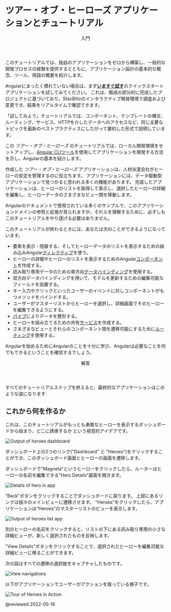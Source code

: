 # ツアー・オブ・ヒーローズ アプリケーションとチュートリアル

<div class="callout is-helpful">

<header>入門</header>

このチュートリアルでは、独自のアプリケーションをゼロから構築し、一般的な開発プロセスの経験を提供するとともに、アプリケーション設計の基本的な概念、ツール、用語の概要を紹介します。

Angularにまったく慣れていない場合は、まず[**いますぐ試す**](start)のクイックスタートアプリケーションを試してみてください。
これは、既成の部分的に完成したプロジェクトに基づいており、StacBlitzのインタラクティブ開発環境で調査および変更でき、結果をリアルタイムで確認できます。

「試してみよう」チュートリアルでは、コンポーネント、テンプレートの構文、ルーティング、サービス、HTTPを介したデータへのアクセスなど、同じ主要なトピックを最新のベストプラクティスにしたがって要約した形式で説明しています。

</div>

この _ツアー・オブ・ヒーローズ_ のチュートリアルでは、ローカル開発環境をセットアップし、[Angular CLIツール](cli "CLI command reference")を使用してアプリケーションを開発する方法を示し、Angularの基本を紹介します。

作成した _ツアー・オブ・ヒーローズ_ アプリケーションは、人材派遣会社がヒーローの安定を管理するのに役立ちます。
アプリケーションには、データ駆動型アプリケーションで見つかると思われる多くの機能があります。
完成したアプリケーションは、ヒーローのリストを取得して表示し、選択したヒーローの詳細を編集し、ヒーローデータのさまざまなビュー間を移動します。

Angularのドキュメントで使用されている多くのサンプルで、このアプリケーションドメインの参照と拡張が見られますが、それらを理解するために、必ずしもこのチュートリアルをやり遂げる必要はありません。

このチュートリアルが終わるときには、あなたは次のことができるようになっています。

* 要素を表示・隠蔽する、そしてヒーローデータのリストを表示するための組み込みAngular[ディレクティブ](guide/glossary#directive "Directives definition")を使う。
* ヒーローの詳細やヒーローのリストを表示するためのAngular[コンポーネント](guide/glossary#component "Components definition")を作成する。
* 読み取り専用データのための単方向[データバインディング](guide/glossary#data-binding "Data binding definition")を使用する。
* 双方向データバインディングを用いて、モデルを更新するための編集可能なフィールドを設置する。
* キー入力やクリックといったユーザーのイベントに対しコンポーネントがもつメソッドをバインドする。
* ユーザーがマスターリストからヒーローを選択し、詳細画面でそのヒーローを編集できるようにする。
* [パイプ](guide/glossary#pipe "Pipe definition")によりデータを整形する。
* ヒーローを組み立てるための共有[サービス](guide/glossary#service "Service definition")を作成する。
* さまざまなビューとそれらのコンポーネント間を遷移可能にするために[ルーティング](guide/glossary#router "Router definition")を使用する。

Angularを始めるためにAngularのことを十分に学び、Angularは必要なことを何でもできるということを確信するでしょう。

<div class="callout is-helpful">

<header>解答</header>

すべてのチュートリアルステップを終えると、最終的なアプリケーションはこのような姿になります: 
<live-example name="toh-pt6"></live-example>

</div>

## これから何を作るか

これは、このチュートリアルがもっとも勇敢なヒーローを表示するダッシュボードから始まり、どこに誘導するか
という視覚的アイデアです。

<div class="lightbox">

<img alt="Output of heroes dashboard" src="generated/images/guide/toh/heroes-dashboard-1.png">

</div>

ダッシュボード上の2つのリンク("Dashboard" と "Heroes")をクリックすることができ、このダッシュボード画面とヒーローの画面を遷移します。

ダッシュボードで"Magneta"というヒーローをクリックしたら、ルーターはヒーローの名前を編集できる"Hero Details"画面を開きます。

<div class="lightbox">

<img alt="Details of hero in app" src="generated/images/guide/toh/hero-details-1.png">

</div>

”Back"ボタンをクリックすることでダッシュボードに戻ります。
上部にあるリンクは個々のメインビューに遷移させます。
"Heroes"をクリックしたら、アプリケーションは"Heroes"のマスターリストのビューを表示します。

<div class="lightbox">

<img alt="Output of heroes list app" src="generated/images/guide/toh/heroes-list-2.png">

</div>

別のヒーローの名前をクリックすると、リストの下にある読み取り専用の小さな詳細ビューが、新しく選択されたものを反映します。

"View Details"ボタンをクリックすることで、選択されたヒーローを編集可能な詳細ビューに移ることができます。

次の図はすべての遷移の選択肢をキャプチャしたものです。

<div class="lightbox">

<img alt="View navigations" src="generated/images/guide/toh/nav-diagram.png">

</div>

以下がアプリケーションでユーザーがアクションを取っている様子です。

<div class="lightbox">

<img alt="Tour of Heroes in Action" src="generated/images/guide/toh/toh-anim.gif">

</div>

@reviewed 2022-05-16
